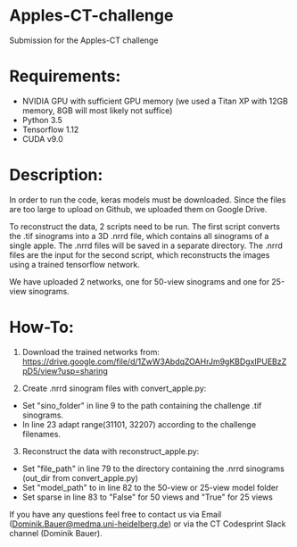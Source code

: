 # Apples-CT-challenge
Submission for the Apples-CT challenge

# Requirements:
- NVIDIA GPU with sufficient GPU memory (we used a Titan XP with 12GB memory, 8GB will most likely not suffice)
- Python 3.5
- Tensorflow 1.12
- CUDA v9.0

# Description:
In order to run the code, keras models must be downloaded. Since the files are too large to upload on Github, we uploaded them on Google Drive.

To reconstruct the data, 2 scripts need to be run. The first script converts the .tif sinograms into a 3D .nrrd file, which contains all sinograms of a single apple.
The .nrrd files will be saved in a separate directory. The .nrrd files are the input for the second script, which reconstructs the images using a trained tensorflow network.

We have uploaded 2 networks, one for 50-view sinograms and one for 25-view sinograms.

# How-To:
1. Download the trained networks from:
https://drive.google.com/file/d/1ZwW3AbdqZOAHrJm9gKBDgxIPUEBzZpD5/view?usp=sharing

2. Create .nrrd sinogram files with convert_apple.py:
- Set "sino_folder" in line 9 to the path containing the challenge .tif sinograms.
- In line 23 adapt range(31101, 32207) according to the challenge filenames.

3. Reconstruct the data with reconstruct_apple.py:
- Set "file_path" in line 79 to the directory containing the .nrrd sinograms (out_dir from convert_apple.py)
- Set "model_path" to in line 82 to the 50-view or 25-view model folder
- Set sparse in line 83 to "False" for 50 views and "True" for 25 views

If you have any questions feel free to contact us via Email (Dominik.Bauer@medma.uni-heidelberg.de) or via the CT Codesprint Slack channel (Dominik Bauer).
